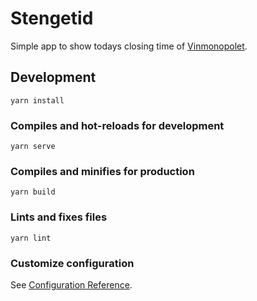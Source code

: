 # Stengetid

Simple app to show todays closing time of [Vinmonopolet](https://www.vinmonopolet.no/).

## Development

```node
yarn install
```

### Compiles and hot-reloads for development

```node
yarn serve
```

### Compiles and minifies for production

```node
yarn build
```

### Lints and fixes files

```node
yarn lint
```

### Customize configuration

See [Configuration Reference](https://cli.vuejs.org/config/).
